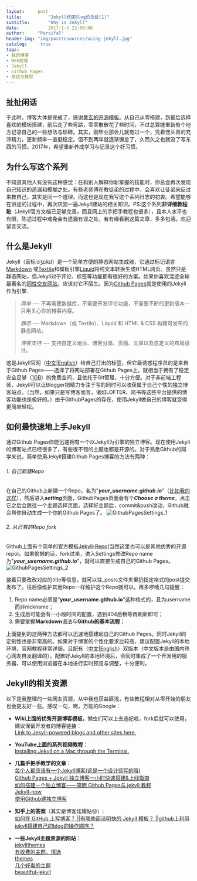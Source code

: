 ```yaml
---
layout:		post
title:			"Jekyll搭建Blog的总结(1)"
subtitle:		"Why is Jekyll"
date:			2017-1-5 22:00:00
author:		"Parsifal"
header-img:	"img/postresources/using-jekyll.jpg"
catalog:     true
tags:
- 我的博客 
- Web前端
- Jekyll 
- Github Pages 
- 总结与教程
---
```


## 扯扯闲话
  于此时，博客大体是完成了，感谢[黄玄的开源模板](https://github.com/Huxpro/huxpro.github.io)。从自己从零搭建，到最后选择喜欢的模板搭建，前后走了些弯路，零零散散花了些时间，不过总算能重新有个地方记录自己的一些想法与琐碎。其实，刚毕业那会儿就有过一个，凭着愣头青的充沛精力，更新频率一直挺稳定。但不到两年就逐渐懈怠了，久而久之也就没了写东西的习惯。2017年，希望重新养成学习与记录这个好习惯。
 
## 为什么写这个系列
  不知道其他人有没有这种感觉：在和别人解释你新掌握的技能时，你总会再次发现自己知识的遗漏和模糊之处。有些老师傅在教徒弟的过程中，会喜欢让徒弟来反过来教自己，其实是同一个道理。而这也是现在我写这个系列日志的初衷。希望能够在讲述的过程中，再次巩固一遍Jekyll建站的相关知识。PS:这个系列**非详细教程贴**（Jekyll官方文档已足够完善，而且网上的手把手教程也很多），且本人水平也有限，陈述过程中难免会有遗漏有误之处，若有缘看到这篇文章，多多包涵。欢迎留言交流。
## 什么是Jekyll
Jekyll（音标ˈdʒɪ:kɪl）是一个简单方便的静态网站生成器，它通过标记语言[Markdown](https://zh.wikipedia.org/wiki/Markdown) 或[Textile](https://zh.wikipedia.org/wiki/Textile)和模板引擎[Liquid](https://zh.wikipedia.org/wiki/Liquid)将纯文本转换生成HTML网页。虽然只是静态网站，但Jekyll对于评论、标签等功能都有很好的方案。如果你喜欢混迹全球最著名的[同性交友网站](https://github.com)，应该对它不陌生。因为[Github Pages](https://pages.github.com/)就是使用的Jekyll作为引擎.
> *简单* --- 不再需要数据库，不需要开发评论功能，不需要不断的更新版本--只用关心你的博客内容。  
>   				
> *静态* --- Markdown（或 Textile）、Liquid 和 HTML & CSS 构建可发布的静态网站。    
> 
> *博客支持* --- 支持自定义地址、博客分类、页面、文章以及自定义的布局设计。  

这是Jekyll官网（[中文](http://jekyllcn.com/)|[English](https://jekyllrb.com/)）给自己打出的标签，但它最诱惑程序员的是来自于Github Pages——选择了将网站部署在Github Pages上，就相当于拥有了稳定安全足够（[1GB](https://help.github.com/articles/what-is-my-disk-quota/)）的免费空间，且依托于Git管理，十分方便。对于非前端工程师，Jekyll可以让Blogger把精力专注于写的同时可以收获属于自己个性的独立博客站点。（当然，如果只是写博客而言，诸如LOFTER、简书等这些平台提供的博客功能也是极好的。）由于GithubPages的存在，使用Jekyll做自己的博客就变得更简单轻松。
## 如何最快速地上手Jekyll
通过Github Pages你能迅速拥有一个以Jekyll为引擎的独立博客。现在使用Jekyll的博客站点已经很多了，有些很不错的主题也都是开源的。对于熟悉Github的同学来说，简单使用Jekyll搭建Github Pages博客的方法有两种：

###### 1. 自己新建Repo
在自己的Github上新建一个Repo，名为"***your_username.github.io***"（[比如我的这样](https://github.com/ParsifalC/parsifalc.github.io)），然后进入***setting***页面，GithubPages页面会有个***Choose a theme***，点击它之后会跳往一个主题选择页面，选择好主题后，commit&push改动，Github就会帮你自动生成一个你的Github Pages了。
 ![GithubPagesSettings_1](http://ojg3xdx9d.bkt.clouddn.com//1483859445.png)

###### 2. 从已有的Repo fork
Github上面有个简单的官方模板[Jekyll-Repo](https://github.com/jekyll/jekyll)(当然这里也可以是其他优秀的开源repo)。如果偷懒的话，fork过来，进入Settings修改Repo name为"***your_username.github.io***"，就可以直接生成自己的Github Pages。
![GithubPagesSettings_2](http://ojg3xdx9d.bkt.clouddn.com//1483858856.png)

接着只要改改对应的title等信息，就可以往_posts文件夹里扔指定格式的post提交发布了。往后像维护其他Repo一样维护这个Repo就可以。再多啰嗦几句提醒：		

1. Repo name必须是“**your_username.github.io**”这种格式的，且为username而非nickname；  
2. 生成后可能会有一小段时间的配置，遇到404后稍等再刷新即可；   
3. 需要掌握**Markdown**语法与**Github的基本流程**；

上面提到的这两种方法都可以迅速地搭建起自己的Github Pages。同时Jekyll的定制性也是非常高的。如果对于博客的个性化要求比较高，建议配置Jekyll的本地环境，官网教程非常详细，且配有（[中文](http://jekyllcn.com/)|[English](https://jekyllrb.com/)）双版本（中文版本是由国内热心网友自发翻译的）。配置好Jekyll的本地环境后，会同时集成了一个开发用的服务器，可以使用浏览器在本地进行实时预览与调整，十分便利。
## Jekyll的相关资源   
以下是我整理的一些网友资源，从中我也获益匪浅，有些教程相对从零开始的朋友也会更友好一些。感叹一句，啊，万能的Google：

- **Wiki上面的优秀开源博客模板**，懒虫们可以上去选妃啦，fork后就可以使用，建议保留开发者的博客链接：    
[Link to Jekyll-powered blogs and other sites here.](https://github.com/jekyll/jekyll/wiki/sites)   
- **YouTube上面的系列视频教程**：	      
[Installing Jekyll on a Mac through the Terminal.
](https://www.youtube.com/playlist?list=PLWjCJDeWfDdfVEcLGAfdJn_HXyM4Y7_k-)   
- **几篇手把手教学的文章**：    
[每个人都应该有一个Jekyll博客(这是一个设计师写的哦)](http://www.jianshu.com/p/ca8dba93ebd5)    
[Github Pages + Jekyll 独立博客一小时快速搭建&上线指南](http://playingfingers.com/2016/03/26/build-a-blog/)    
[如何搭建一个独立博客——简明 Github Pages与 jekyll 教程](http://www.cnfeat.com/blog/2014/05/10/how-to-build-a-blog/)    
[Jekyll-now](https://github.com/barryclark/jekyll-now)    
[使用Github建独立博客](https://beiyuu.com/github-pages)       

- **知乎上的答案**（其实是博客炫耀帖😝）:    
 [如何在 GitHub 上写博客？
](https://www.zhihu.com/question/20962496)||[有哪些简洁明快的 Jekyll 模板？
](https://www.zhihu.com/question/20223939)||[github上利用jekyll搭建自己的blog的操作顺序？
](https://www.zhihu.com/question/30018945)    
- **一些Jekyll主题资源的网站**：    
[jekyllthemes](http://jekyllthemes.org/)    
[有收费的主题，慎选](https://jekyllthemes.io/)    
[themes](http://themes.jekyllrc.org/)    
[几个好看的主题](http://www.zhanxin.info/themes.html)    
[beautiful-jekyll](https://github.com/daattali/beautiful-jekyll)


